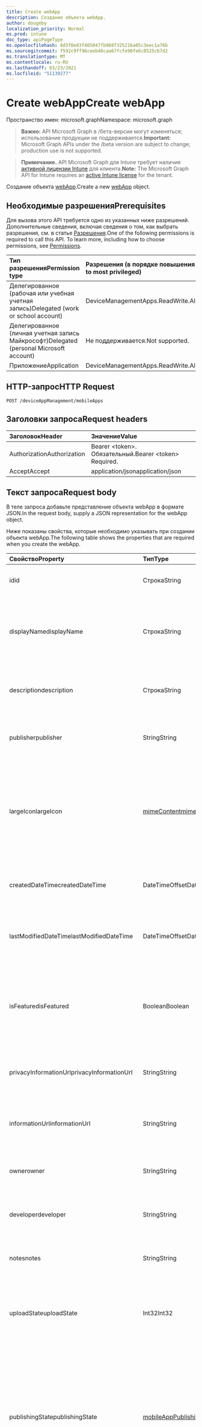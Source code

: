 ```yaml
---
title: Create webApp
description: Создание объекта webApp.
author: dougeby
localization_priority: Normal
ms.prod: intune
doc_type: apiPageType
ms.openlocfilehash: 8d3f0e83f405047fb968f325216a05c3eec1a76b
ms.sourcegitcommit: f592c9ff96ceeb40caa67fcfe90fe6c8525cb7d2
ms.translationtype: MT
ms.contentlocale: ru-RU
ms.lasthandoff: 03/23/2021
ms.locfileid: "51139277"
---
```

# <a name="create-webapp"></a><span data-ttu-id="fc9d8-103">Create webApp</span><span class="sxs-lookup"><span data-stu-id="fc9d8-103">Create webApp</span></span>

<span data-ttu-id="fc9d8-104">Пространство имен: microsoft.graph</span><span class="sxs-lookup"><span data-stu-id="fc9d8-104">Namespace: microsoft.graph</span></span>

> <span data-ttu-id="fc9d8-105">**Важно:** API Microsoft Graph в /бета-версии могут изменяться; использование продукции не поддерживается.</span><span class="sxs-lookup"><span data-stu-id="fc9d8-105">**Important:** Microsoft Graph APIs under the /beta version are subject to change; production use is not supported.</span></span>

> <span data-ttu-id="fc9d8-106">**Примечание.** API Microsoft Graph для Intune требует наличия [активной лицензии Intune](https://go.microsoft.com/fwlink/?linkid=839381) для клиента.</span><span class="sxs-lookup"><span data-stu-id="fc9d8-106">**Note:** The Microsoft Graph API for Intune requires an [active Intune license](https://go.microsoft.com/fwlink/?linkid=839381) for the tenant.</span></span>

<span data-ttu-id="fc9d8-107">Создание объекта [webApp](../resources/intune-apps-webapp.md).</span><span class="sxs-lookup"><span data-stu-id="fc9d8-107">Create a new [webApp](../resources/intune-apps-webapp.md) object.</span></span>

## <a name="prerequisites"></a><span data-ttu-id="fc9d8-108">Необходимые разрешения</span><span class="sxs-lookup"><span data-stu-id="fc9d8-108">Prerequisites</span></span>
<span data-ttu-id="fc9d8-p101">Для вызова этого API требуется одно из указанных ниже разрешений. Дополнительные сведения, включая сведения о том, как выбрать разрешения, см. в статье [Разрешения](/graph/permissions-reference).</span><span class="sxs-lookup"><span data-stu-id="fc9d8-p101">One of the following permissions is required to call this API. To learn more, including how to choose permissions, see [Permissions](/graph/permissions-reference).</span></span>

|<span data-ttu-id="fc9d8-111">Тип разрешения</span><span class="sxs-lookup"><span data-stu-id="fc9d8-111">Permission type</span></span>|<span data-ttu-id="fc9d8-112">Разрешения (в порядке повышения привилегий)</span><span class="sxs-lookup"><span data-stu-id="fc9d8-112">Permissions (from least to most privileged)</span></span>|
|:---|:---|
|<span data-ttu-id="fc9d8-113">Делегированное (рабочая или учебная учетная запись)</span><span class="sxs-lookup"><span data-stu-id="fc9d8-113">Delegated (work or school account)</span></span>|<span data-ttu-id="fc9d8-114">DeviceManagementApps.ReadWrite.All</span><span class="sxs-lookup"><span data-stu-id="fc9d8-114">DeviceManagementApps.ReadWrite.All</span></span>|
|<span data-ttu-id="fc9d8-115">Делегированное (личная учетная запись Майкрософт)</span><span class="sxs-lookup"><span data-stu-id="fc9d8-115">Delegated (personal Microsoft account)</span></span>|<span data-ttu-id="fc9d8-116">Не поддерживается.</span><span class="sxs-lookup"><span data-stu-id="fc9d8-116">Not supported.</span></span>|
|<span data-ttu-id="fc9d8-117">Приложение</span><span class="sxs-lookup"><span data-stu-id="fc9d8-117">Application</span></span>|<span data-ttu-id="fc9d8-118">DeviceManagementApps.ReadWrite.All</span><span class="sxs-lookup"><span data-stu-id="fc9d8-118">DeviceManagementApps.ReadWrite.All</span></span>|

## <a name="http-request"></a><span data-ttu-id="fc9d8-119">HTTP-запрос</span><span class="sxs-lookup"><span data-stu-id="fc9d8-119">HTTP Request</span></span>
<!-- {
  "blockType": "ignored"
}
-->
``` http
POST /deviceAppManagement/mobileApps
```

## <a name="request-headers"></a><span data-ttu-id="fc9d8-120">Заголовки запроса</span><span class="sxs-lookup"><span data-stu-id="fc9d8-120">Request headers</span></span>
|<span data-ttu-id="fc9d8-121">Заголовок</span><span class="sxs-lookup"><span data-stu-id="fc9d8-121">Header</span></span>|<span data-ttu-id="fc9d8-122">Значение</span><span class="sxs-lookup"><span data-stu-id="fc9d8-122">Value</span></span>|
|:---|:---|
|<span data-ttu-id="fc9d8-123">Authorization</span><span class="sxs-lookup"><span data-stu-id="fc9d8-123">Authorization</span></span>|<span data-ttu-id="fc9d8-124">Bearer &lt;token&gt;. Обязательный.</span><span class="sxs-lookup"><span data-stu-id="fc9d8-124">Bearer &lt;token&gt; Required.</span></span>|
|<span data-ttu-id="fc9d8-125">Accept</span><span class="sxs-lookup"><span data-stu-id="fc9d8-125">Accept</span></span>|<span data-ttu-id="fc9d8-126">application/json</span><span class="sxs-lookup"><span data-stu-id="fc9d8-126">application/json</span></span>|

## <a name="request-body"></a><span data-ttu-id="fc9d8-127">Текст запроса</span><span class="sxs-lookup"><span data-stu-id="fc9d8-127">Request body</span></span>
<span data-ttu-id="fc9d8-128">В теле запроса добавьте представление объекта webApp в формате JSON.</span><span class="sxs-lookup"><span data-stu-id="fc9d8-128">In the request body, supply a JSON representation for the webApp object.</span></span>

<span data-ttu-id="fc9d8-129">Ниже показаны свойства, которые необходимо указывать при создании объекта webApp.</span><span class="sxs-lookup"><span data-stu-id="fc9d8-129">The following table shows the properties that are required when you create the webApp.</span></span>

|<span data-ttu-id="fc9d8-130">Свойство</span><span class="sxs-lookup"><span data-stu-id="fc9d8-130">Property</span></span>|<span data-ttu-id="fc9d8-131">Тип</span><span class="sxs-lookup"><span data-stu-id="fc9d8-131">Type</span></span>|<span data-ttu-id="fc9d8-132">Описание</span><span class="sxs-lookup"><span data-stu-id="fc9d8-132">Description</span></span>|
|:---|:---|:---|
|<span data-ttu-id="fc9d8-133">id</span><span class="sxs-lookup"><span data-stu-id="fc9d8-133">id</span></span>|<span data-ttu-id="fc9d8-134">Строка</span><span class="sxs-lookup"><span data-stu-id="fc9d8-134">String</span></span>|<span data-ttu-id="fc9d8-135">Ключ объекта.</span><span class="sxs-lookup"><span data-stu-id="fc9d8-135">Key of the entity.</span></span> <span data-ttu-id="fc9d8-136">Наследуется от [mobileApp](../resources/intune-shared-mobileapp.md).</span><span class="sxs-lookup"><span data-stu-id="fc9d8-136">Inherited from [mobileApp](../resources/intune-shared-mobileapp.md)</span></span>|
|<span data-ttu-id="fc9d8-137">displayName</span><span class="sxs-lookup"><span data-stu-id="fc9d8-137">displayName</span></span>|<span data-ttu-id="fc9d8-138">Строка</span><span class="sxs-lookup"><span data-stu-id="fc9d8-138">String</span></span>|<span data-ttu-id="fc9d8-139">Название приложения, которое предоставил или импортировал администратор.</span><span class="sxs-lookup"><span data-stu-id="fc9d8-139">The admin provided or imported title of the app.</span></span> <span data-ttu-id="fc9d8-140">Наследуется от [mobileApp](../resources/intune-shared-mobileapp.md).</span><span class="sxs-lookup"><span data-stu-id="fc9d8-140">Inherited from [mobileApp](../resources/intune-shared-mobileapp.md)</span></span>|
|<span data-ttu-id="fc9d8-141">description</span><span class="sxs-lookup"><span data-stu-id="fc9d8-141">description</span></span>|<span data-ttu-id="fc9d8-142">Строка</span><span class="sxs-lookup"><span data-stu-id="fc9d8-142">String</span></span>|<span data-ttu-id="fc9d8-143">Описание приложения.</span><span class="sxs-lookup"><span data-stu-id="fc9d8-143">The description of the app.</span></span> <span data-ttu-id="fc9d8-144">Наследуется от [mobileApp](../resources/intune-shared-mobileapp.md).</span><span class="sxs-lookup"><span data-stu-id="fc9d8-144">Inherited from [mobileApp](../resources/intune-shared-mobileapp.md)</span></span>|
|<span data-ttu-id="fc9d8-145">publisher</span><span class="sxs-lookup"><span data-stu-id="fc9d8-145">publisher</span></span>|<span data-ttu-id="fc9d8-146">String</span><span class="sxs-lookup"><span data-stu-id="fc9d8-146">String</span></span>|<span data-ttu-id="fc9d8-147">Издатель приложения.</span><span class="sxs-lookup"><span data-stu-id="fc9d8-147">The publisher of the app.</span></span> <span data-ttu-id="fc9d8-148">Наследуется от [mobileApp](../resources/intune-shared-mobileapp.md).</span><span class="sxs-lookup"><span data-stu-id="fc9d8-148">Inherited from [mobileApp](../resources/intune-shared-mobileapp.md)</span></span>|
|<span data-ttu-id="fc9d8-149">largeIcon</span><span class="sxs-lookup"><span data-stu-id="fc9d8-149">largeIcon</span></span>|[<span data-ttu-id="fc9d8-150">mimeContent</span><span class="sxs-lookup"><span data-stu-id="fc9d8-150">mimeContent</span></span>](../resources/intune-shared-mimecontent.md)|<span data-ttu-id="fc9d8-151">Представляет большой значок, который отображается в сведениях о приложении, используется для отправки значка.</span><span class="sxs-lookup"><span data-stu-id="fc9d8-151">The large icon, to be displayed in the app details and used for upload of the icon.</span></span> <span data-ttu-id="fc9d8-152">Наследуется от [mobileApp](../resources/intune-shared-mobileapp.md).</span><span class="sxs-lookup"><span data-stu-id="fc9d8-152">Inherited from [mobileApp](../resources/intune-shared-mobileapp.md)</span></span>|
|<span data-ttu-id="fc9d8-153">createdDateTime</span><span class="sxs-lookup"><span data-stu-id="fc9d8-153">createdDateTime</span></span>|<span data-ttu-id="fc9d8-154">DateTimeOffset</span><span class="sxs-lookup"><span data-stu-id="fc9d8-154">DateTimeOffset</span></span>|<span data-ttu-id="fc9d8-155">Дата и время создания приложения.</span><span class="sxs-lookup"><span data-stu-id="fc9d8-155">The date and time the app was created.</span></span> <span data-ttu-id="fc9d8-156">Наследуется от [mobileApp](../resources/intune-shared-mobileapp.md).</span><span class="sxs-lookup"><span data-stu-id="fc9d8-156">Inherited from [mobileApp](../resources/intune-shared-mobileapp.md)</span></span>|
|<span data-ttu-id="fc9d8-157">lastModifiedDateTime</span><span class="sxs-lookup"><span data-stu-id="fc9d8-157">lastModifiedDateTime</span></span>|<span data-ttu-id="fc9d8-158">DateTimeOffset</span><span class="sxs-lookup"><span data-stu-id="fc9d8-158">DateTimeOffset</span></span>|<span data-ttu-id="fc9d8-159">Дата и время последнего изменения приложения.</span><span class="sxs-lookup"><span data-stu-id="fc9d8-159">The date and time the app was last modified.</span></span> <span data-ttu-id="fc9d8-160">Наследуется от [mobileApp](../resources/intune-shared-mobileapp.md).</span><span class="sxs-lookup"><span data-stu-id="fc9d8-160">Inherited from [mobileApp](../resources/intune-shared-mobileapp.md)</span></span>|
|<span data-ttu-id="fc9d8-161">isFeatured</span><span class="sxs-lookup"><span data-stu-id="fc9d8-161">isFeatured</span></span>|<span data-ttu-id="fc9d8-162">Boolean</span><span class="sxs-lookup"><span data-stu-id="fc9d8-162">Boolean</span></span>|<span data-ttu-id="fc9d8-163">Значение, которое показывает, отмечено ли приложение как подобранное администратором. Наследуется от объекта [mobileApp](../resources/intune-shared-mobileapp.md).</span><span class="sxs-lookup"><span data-stu-id="fc9d8-163">The value indicating whether the app is marked as featured by the admin. Inherited from [mobileApp](../resources/intune-shared-mobileapp.md)</span></span>|
|<span data-ttu-id="fc9d8-164">privacyInformationUrl</span><span class="sxs-lookup"><span data-stu-id="fc9d8-164">privacyInformationUrl</span></span>|<span data-ttu-id="fc9d8-165">String</span><span class="sxs-lookup"><span data-stu-id="fc9d8-165">String</span></span>|<span data-ttu-id="fc9d8-166">URL-адрес заявления о конфиденциальности.</span><span class="sxs-lookup"><span data-stu-id="fc9d8-166">The privacy statement Url.</span></span> <span data-ttu-id="fc9d8-167">Наследуется от [mobileApp](../resources/intune-shared-mobileapp.md).</span><span class="sxs-lookup"><span data-stu-id="fc9d8-167">Inherited from [mobileApp](../resources/intune-shared-mobileapp.md)</span></span>|
|<span data-ttu-id="fc9d8-168">informationUrl</span><span class="sxs-lookup"><span data-stu-id="fc9d8-168">informationUrl</span></span>|<span data-ttu-id="fc9d8-169">String</span><span class="sxs-lookup"><span data-stu-id="fc9d8-169">String</span></span>|<span data-ttu-id="fc9d8-170">URL-адрес страницы с дополнительными сведениями.</span><span class="sxs-lookup"><span data-stu-id="fc9d8-170">The more information Url.</span></span> <span data-ttu-id="fc9d8-171">Наследуется от [mobileApp](../resources/intune-shared-mobileapp.md).</span><span class="sxs-lookup"><span data-stu-id="fc9d8-171">Inherited from [mobileApp](../resources/intune-shared-mobileapp.md)</span></span>|
|<span data-ttu-id="fc9d8-172">owner</span><span class="sxs-lookup"><span data-stu-id="fc9d8-172">owner</span></span>|<span data-ttu-id="fc9d8-173">String</span><span class="sxs-lookup"><span data-stu-id="fc9d8-173">String</span></span>|<span data-ttu-id="fc9d8-174">Владелец приложения.</span><span class="sxs-lookup"><span data-stu-id="fc9d8-174">The owner of the app.</span></span> <span data-ttu-id="fc9d8-175">Наследуется от [mobileApp](../resources/intune-shared-mobileapp.md).</span><span class="sxs-lookup"><span data-stu-id="fc9d8-175">Inherited from [mobileApp](../resources/intune-shared-mobileapp.md)</span></span>|
|<span data-ttu-id="fc9d8-176">developer</span><span class="sxs-lookup"><span data-stu-id="fc9d8-176">developer</span></span>|<span data-ttu-id="fc9d8-177">String</span><span class="sxs-lookup"><span data-stu-id="fc9d8-177">String</span></span>|<span data-ttu-id="fc9d8-178">Разработчик приложения.</span><span class="sxs-lookup"><span data-stu-id="fc9d8-178">The developer of the app.</span></span> <span data-ttu-id="fc9d8-179">Наследуется от [mobileApp](../resources/intune-shared-mobileapp.md).</span><span class="sxs-lookup"><span data-stu-id="fc9d8-179">Inherited from [mobileApp](../resources/intune-shared-mobileapp.md)</span></span>|
|<span data-ttu-id="fc9d8-180">notes</span><span class="sxs-lookup"><span data-stu-id="fc9d8-180">notes</span></span>|<span data-ttu-id="fc9d8-181">String</span><span class="sxs-lookup"><span data-stu-id="fc9d8-181">String</span></span>|<span data-ttu-id="fc9d8-182">Заметки для приложения.</span><span class="sxs-lookup"><span data-stu-id="fc9d8-182">Notes for the app.</span></span> <span data-ttu-id="fc9d8-183">Наследуется от [mobileApp](../resources/intune-shared-mobileapp.md).</span><span class="sxs-lookup"><span data-stu-id="fc9d8-183">Inherited from [mobileApp](../resources/intune-shared-mobileapp.md)</span></span>|
|<span data-ttu-id="fc9d8-184">uploadState</span><span class="sxs-lookup"><span data-stu-id="fc9d8-184">uploadState</span></span>|<span data-ttu-id="fc9d8-185">Int32</span><span class="sxs-lookup"><span data-stu-id="fc9d8-185">Int32</span></span>|<span data-ttu-id="fc9d8-186">Состояние загрузки.</span><span class="sxs-lookup"><span data-stu-id="fc9d8-186">The upload state.</span></span> <span data-ttu-id="fc9d8-187">Возможные значения: 0 - `Not Ready` , 1 - `Ready` , 2 - `Processing` .</span><span class="sxs-lookup"><span data-stu-id="fc9d8-187">Possible values are: 0 - `Not Ready`, 1 - `Ready`, 2 - `Processing`.</span></span> <span data-ttu-id="fc9d8-188">Наследуется от [mobileApp](../resources/intune-shared-mobileapp.md).</span><span class="sxs-lookup"><span data-stu-id="fc9d8-188">Inherited from [mobileApp](../resources/intune-shared-mobileapp.md)</span></span>|
|<span data-ttu-id="fc9d8-189">publishingState</span><span class="sxs-lookup"><span data-stu-id="fc9d8-189">publishingState</span></span>|[<span data-ttu-id="fc9d8-190">mobileAppPublishingState</span><span class="sxs-lookup"><span data-stu-id="fc9d8-190">mobileAppPublishingState</span></span>](../resources/intune-apps-mobileapppublishingstate.md)|<span data-ttu-id="fc9d8-191">Состояние публикации для приложения.</span><span class="sxs-lookup"><span data-stu-id="fc9d8-191">The publishing state for the app.</span></span> <span data-ttu-id="fc9d8-192">Приложение невозможно назначить, если оно не опубликовано.</span><span class="sxs-lookup"><span data-stu-id="fc9d8-192">The app cannot be assigned unless the app is published.</span></span> <span data-ttu-id="fc9d8-193">Унаследованный от [mobileApp](../resources/intune-shared-mobileapp.md).</span><span class="sxs-lookup"><span data-stu-id="fc9d8-193">Inherited from [mobileApp](../resources/intune-shared-mobileapp.md).</span></span> <span data-ttu-id="fc9d8-194">Возможные значения: `notPublished`, `processing`, `published`.</span><span class="sxs-lookup"><span data-stu-id="fc9d8-194">Possible values are: `notPublished`, `processing`, `published`.</span></span>|
|<span data-ttu-id="fc9d8-195">isAssigned</span><span class="sxs-lookup"><span data-stu-id="fc9d8-195">isAssigned</span></span>|<span data-ttu-id="fc9d8-196">Boolean</span><span class="sxs-lookup"><span data-stu-id="fc9d8-196">Boolean</span></span>|<span data-ttu-id="fc9d8-197">Значение, указывающее, назначено ли приложению по крайней мере одна группа.</span><span class="sxs-lookup"><span data-stu-id="fc9d8-197">The value indicating whether the app is assigned to at least one group.</span></span> <span data-ttu-id="fc9d8-198">Наследуется от [mobileApp](../resources/intune-shared-mobileapp.md).</span><span class="sxs-lookup"><span data-stu-id="fc9d8-198">Inherited from [mobileApp](../resources/intune-shared-mobileapp.md)</span></span>|
|<span data-ttu-id="fc9d8-199">roleScopeTagIds</span><span class="sxs-lookup"><span data-stu-id="fc9d8-199">roleScopeTagIds</span></span>|<span data-ttu-id="fc9d8-200">Коллекция String</span><span class="sxs-lookup"><span data-stu-id="fc9d8-200">String collection</span></span>|<span data-ttu-id="fc9d8-201">Список ids тегов области для этого мобильного приложения.</span><span class="sxs-lookup"><span data-stu-id="fc9d8-201">List of scope tag ids for this mobile app.</span></span> <span data-ttu-id="fc9d8-202">Наследуется от [mobileApp](../resources/intune-shared-mobileapp.md).</span><span class="sxs-lookup"><span data-stu-id="fc9d8-202">Inherited from [mobileApp](../resources/intune-shared-mobileapp.md)</span></span>|
|<span data-ttu-id="fc9d8-203">dependentAppCount</span><span class="sxs-lookup"><span data-stu-id="fc9d8-203">dependentAppCount</span></span>|<span data-ttu-id="fc9d8-204">Int32</span><span class="sxs-lookup"><span data-stu-id="fc9d8-204">Int32</span></span>|<span data-ttu-id="fc9d8-205">Общее число зависимостей, которые имеет детское приложение.</span><span class="sxs-lookup"><span data-stu-id="fc9d8-205">The total number of dependencies the child app has.</span></span> <span data-ttu-id="fc9d8-206">Наследуется от [mobileApp](../resources/intune-shared-mobileapp.md).</span><span class="sxs-lookup"><span data-stu-id="fc9d8-206">Inherited from [mobileApp](../resources/intune-shared-mobileapp.md)</span></span>|
|<span data-ttu-id="fc9d8-207">supersedingAppCount</span><span class="sxs-lookup"><span data-stu-id="fc9d8-207">supersedingAppCount</span></span>|<span data-ttu-id="fc9d8-208">Int32</span><span class="sxs-lookup"><span data-stu-id="fc9d8-208">Int32</span></span>|<span data-ttu-id="fc9d8-209">Общее число приложений, которые это приложение прямо или косвенно перемежает.</span><span class="sxs-lookup"><span data-stu-id="fc9d8-209">The total number of apps this app directly or indirectly supersedes.</span></span> <span data-ttu-id="fc9d8-210">Наследуется от [mobileApp](../resources/intune-shared-mobileapp.md).</span><span class="sxs-lookup"><span data-stu-id="fc9d8-210">Inherited from [mobileApp](../resources/intune-shared-mobileapp.md)</span></span>|
|<span data-ttu-id="fc9d8-211">supersededAppCount</span><span class="sxs-lookup"><span data-stu-id="fc9d8-211">supersededAppCount</span></span>|<span data-ttu-id="fc9d8-212">Int32</span><span class="sxs-lookup"><span data-stu-id="fc9d8-212">Int32</span></span>|<span data-ttu-id="fc9d8-213">Общее число приложений, которые это приложение прямо или косвенно вымежает.</span><span class="sxs-lookup"><span data-stu-id="fc9d8-213">The total number of apps this app is directly or indirectly superseded by.</span></span> <span data-ttu-id="fc9d8-214">Наследуется от [mobileApp](../resources/intune-shared-mobileapp.md).</span><span class="sxs-lookup"><span data-stu-id="fc9d8-214">Inherited from [mobileApp](../resources/intune-shared-mobileapp.md)</span></span>|
|<span data-ttu-id="fc9d8-215">appUrl</span><span class="sxs-lookup"><span data-stu-id="fc9d8-215">appUrl</span></span>|<span data-ttu-id="fc9d8-216">String</span><span class="sxs-lookup"><span data-stu-id="fc9d8-216">String</span></span>|<span data-ttu-id="fc9d8-217">URL-адрес веб-приложения.</span><span class="sxs-lookup"><span data-stu-id="fc9d8-217">The web app URL.</span></span> <span data-ttu-id="fc9d8-218">Это свойство не может быть PATCHed.</span><span class="sxs-lookup"><span data-stu-id="fc9d8-218">This property cannot be PATCHed.</span></span>|
|<span data-ttu-id="fc9d8-219">useManagedBrowser</span><span class="sxs-lookup"><span data-stu-id="fc9d8-219">useManagedBrowser</span></span>|<span data-ttu-id="fc9d8-220">Boolean</span><span class="sxs-lookup"><span data-stu-id="fc9d8-220">Boolean</span></span>|<span data-ttu-id="fc9d8-221">Указывает, следует ли использовать управляемый браузер.</span><span class="sxs-lookup"><span data-stu-id="fc9d8-221">Whether or not to use managed browser.</span></span> <span data-ttu-id="fc9d8-222">Это свойство применимо только к Android и iOS.</span><span class="sxs-lookup"><span data-stu-id="fc9d8-222">This property is only applicable for Android and IOS.</span></span>|



## <a name="response"></a><span data-ttu-id="fc9d8-223">Ответ</span><span class="sxs-lookup"><span data-stu-id="fc9d8-223">Response</span></span>
<span data-ttu-id="fc9d8-224">В случае успешного выполнения этот метод возвращает код ответа `201 Created` и объект [webApp](../resources/intune-apps-webapp.md) в теле ответа.</span><span class="sxs-lookup"><span data-stu-id="fc9d8-224">If successful, this method returns a `201 Created` response code and a [webApp](../resources/intune-apps-webapp.md) object in the response body.</span></span>

## <a name="example"></a><span data-ttu-id="fc9d8-225">Пример</span><span class="sxs-lookup"><span data-stu-id="fc9d8-225">Example</span></span>

### <a name="request"></a><span data-ttu-id="fc9d8-226">Запрос</span><span class="sxs-lookup"><span data-stu-id="fc9d8-226">Request</span></span>
<span data-ttu-id="fc9d8-227">Ниже приведен пример запроса.</span><span class="sxs-lookup"><span data-stu-id="fc9d8-227">Here is an example of the request.</span></span>
``` http
POST https://graph.microsoft.com/beta/deviceAppManagement/mobileApps
Content-type: application/json
Content-length: 836

{
  "@odata.type": "#microsoft.graph.webApp",
  "displayName": "Display Name value",
  "description": "Description value",
  "publisher": "Publisher value",
  "largeIcon": {
    "@odata.type": "microsoft.graph.mimeContent",
    "type": "Type value",
    "value": "dmFsdWU="
  },
  "isFeatured": true,
  "privacyInformationUrl": "https://example.com/privacyInformationUrl/",
  "informationUrl": "https://example.com/informationUrl/",
  "owner": "Owner value",
  "developer": "Developer value",
  "notes": "Notes value",
  "uploadState": 11,
  "publishingState": "processing",
  "isAssigned": true,
  "roleScopeTagIds": [
    "Role Scope Tag Ids value"
  ],
  "dependentAppCount": 1,
  "supersedingAppCount": 3,
  "supersededAppCount": 2,
  "appUrl": "https://example.com/appUrl/",
  "useManagedBrowser": true
}
```

### <a name="response"></a><span data-ttu-id="fc9d8-228">Отклик</span><span class="sxs-lookup"><span data-stu-id="fc9d8-228">Response</span></span>
<span data-ttu-id="fc9d8-p123">Ниже приведен пример отклика. Примечание. Объект отклика, показанный здесь, может быть усечен для краткости. При фактическом вызове будут возвращены все свойства.</span><span class="sxs-lookup"><span data-stu-id="fc9d8-p123">Here is an example of the response. Note: The response object shown here may be truncated for brevity. All of the properties will be returned from an actual call.</span></span>
``` http
HTTP/1.1 201 Created
Content-Type: application/json
Content-Length: 1008

{
  "@odata.type": "#microsoft.graph.webApp",
  "id": "4bdc5d30-5d30-4bdc-305d-dc4b305ddc4b",
  "displayName": "Display Name value",
  "description": "Description value",
  "publisher": "Publisher value",
  "largeIcon": {
    "@odata.type": "microsoft.graph.mimeContent",
    "type": "Type value",
    "value": "dmFsdWU="
  },
  "createdDateTime": "2017-01-01T00:02:43.5775965-08:00",
  "lastModifiedDateTime": "2017-01-01T00:00:35.1329464-08:00",
  "isFeatured": true,
  "privacyInformationUrl": "https://example.com/privacyInformationUrl/",
  "informationUrl": "https://example.com/informationUrl/",
  "owner": "Owner value",
  "developer": "Developer value",
  "notes": "Notes value",
  "uploadState": 11,
  "publishingState": "processing",
  "isAssigned": true,
  "roleScopeTagIds": [
    "Role Scope Tag Ids value"
  ],
  "dependentAppCount": 1,
  "supersedingAppCount": 3,
  "supersededAppCount": 2,
  "appUrl": "https://example.com/appUrl/",
  "useManagedBrowser": true
}
```




